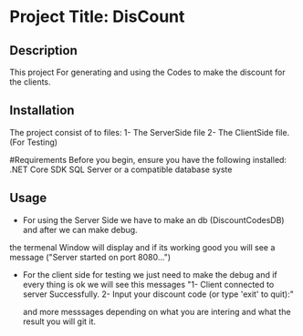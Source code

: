 # Project Title: DisCount

## Description
This project For generating  and using the Codes to make the discount for the clients.

## Installation
The project consist of to files:
1- The ServerSide file
2- The ClientSide file.(For Testing)

#Requirements
Before you begin, ensure you have the following installed:
.NET Core SDK
SQL Server or a compatible database syste


## Usage

- For using the Server Side we have to make an db (DiscountCodesDB) and after  we can make debug.
  
the termenal Window will display and if its working good you will see a message ("Server started on port 8080...")

- For the client side for testing we just need to make the debug and if every thing is ok we will see this messages "1- Client connected to server Successfully. 2- Input your discount code (or type 'exit' to quit):"
  
  and more messsages depending on what you are intering and what the result you will git it.

